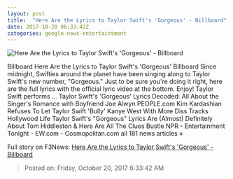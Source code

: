 ```yaml
---
layout: post
title:  "Here Are the Lyrics to Taylor Swift's 'Gorgeous' - Billboard"
date: 2017-10-20 06:33:42Z
categories: google-news-entertaintment
---
```


![Here Are the Lyrics to Taylor Swift's 'Gorgeous' - Billboard](http://www.billboard.com/files/media/03-Taylor-Swift-press-photo-2017-a-billboard-1548.jpg)

Billboard Here Are the Lyrics to Taylor Swift's 'Gorgeous' Billboard Since midnight, Swifties around the planet have been singing along to Taylor Swift's new number, "Gorgeous." Just to be sure you're doing it right, here are the full lyrics with the official lyric video at the bottom. Enjoy! Taylor Swift performs ... Taylor Swift's 'Gorgeous' Lyrics Decoded: All About the Singer's Romance with Boyfriend Joe Alwyn PEOPLE.com Kim Kardashian Refuses To Let Taylor Swift 'Bully' Kanye West With More Diss Tracks Hollywood Life Taylor Swift's "Gorgeous" Lyrics Are (Almost) Definitely About Tom Hiddleston & Here Are All The Clues Bustle NPR - Entertainment Tonight - EW.com - Cosmopolitan.com all 181 news articles »


Full story on F3News: [Here Are the Lyrics to Taylor Swift's 'Gorgeous' - Billboard](http://www.f3nws.com/n/XSnMWH)

> Posted on: Friday, October 20, 2017 6:33:42 AM
